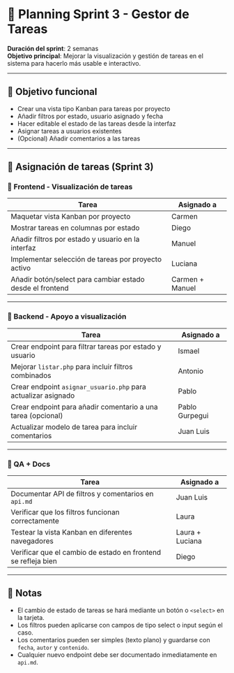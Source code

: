 # 📅 Planning Sprint 3 - Gestor de Tareas

**Duración del sprint**: 2 semanas  
**Objetivo principal**: Mejorar la visualización y gestión de tareas en el sistema para hacerlo más usable e interactivo.

---

## 🧠 Objetivo funcional

- Crear una vista tipo Kanban para tareas por proyecto
- Añadir filtros por estado, usuario asignado y fecha
- Hacer editable el estado de las tareas desde la interfaz
- Asignar tareas a usuarios existentes
- (Opcional) Añadir comentarios a las tareas

---

## 👥 Asignación de tareas (Sprint 3)

### 🎨 Frontend - Visualización de tareas

| Tarea                                                         | Asignado a         |
|---------------------------------------------------------------|--------------------|
| Maquetar vista Kanban por proyecto                            | Carmen             |
| Mostrar tareas en columnas por estado                         | Diego              |
| Añadir filtros por estado y usuario en la interfaz            | Manuel             |
| Implementar selección de tareas por proyecto activo           | Luciana            |
| Añadir botón/select para cambiar estado desde el frontend     | Carmen + Manuel    |

---

### 🧩 Backend - Apoyo a visualización

| Tarea                                                         | Asignado a         |
|---------------------------------------------------------------|--------------------|
| Crear endpoint para filtrar tareas por estado y usuario       | Ismael             |
| Mejorar `listar.php` para incluir filtros combinados          | Antonio            |
| Crear endpoint `asignar_usuario.php` para actualizar asignado | Pablo              |
| Crear endpoint para añadir comentario a una tarea (opcional)  | Pablo Gurpegui     |
| Actualizar modelo de tarea para incluir comentarios           | Juan Luis          |

---

### 🧪 QA + Docs

| Tarea                                                         | Asignado a         |
|---------------------------------------------------------------|--------------------|
| Documentar API de filtros y comentarios en `api.md`           | Juan Luis          |
| Verificar que los filtros funcionan correctamente             | Laura              |
| Testear la vista Kanban en diferentes navegadores             | Laura + Luciana    |
| Verificar que el cambio de estado en frontend se refleja bien | Diego              |


---

## 🧠 Notas

- El cambio de estado de tareas se hará mediante un botón o `<select>` en la tarjeta.
- Los filtros pueden aplicarse con campos de tipo select o input según el caso.
- Los comentarios pueden ser simples (texto plano) y guardarse con `fecha`, `autor` y `contenido`.
- Cualquier nuevo endpoint debe ser documentado inmediatamente en `api.md`.
